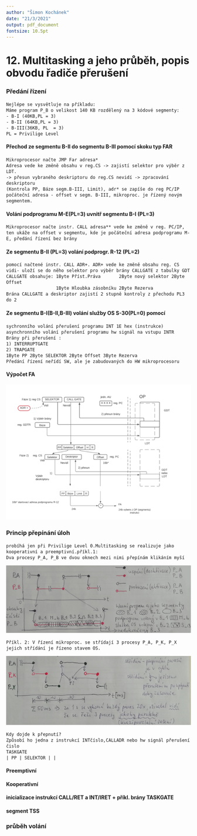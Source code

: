 ```yaml
---
author: "Šimon Kochánek"
date: "21/3/2021"
output: pdf_document
fontsize: 10.5pt
---
```


<style type="text/css">
  body{
    font-size: 10.5pt;
  }
</style>

# 12. Multitasking a jeho průběh, popis obvodu řadiče přerušení

### Předání řízení

    Nejlépe se vysvětluje na příkladu:
    Máme program P_B o velikost 140 KB rozdělený na 3 kódové segmenty:
    - B-I (40KB,PL = 3)
    - B-II (64KB,PL = 3)
    - B-III(36KB, PL  = 3) 
    PL = Privilige Level

#### Přechod ze segmentu B-II do segmentu B-III pomocí skoku typ FAR

    Mikroprocesor načte JMP Far adresa*
    Adresa vede ke změně obsahu v reg.CS -> zajistí selektor pro výběr z LDT.
    -> přesun vybraného deskriptoru do reg.CS nevidí -> zpracování deskriptoru
    (Kontrola PP, Báze segm.B-III, Limit), adr* se zapíše do reg PC/IP počáteční adresa - offset v segm. B-III, mikroproc. je řízený novým segmentem.

#### Volání podprogramu M-E(PL=3) uvnitř segmentu B-I (PL=3)

    Mikroprocesor načte instr. CALL adresa** vede ke změně v reg. PC/IP, ten ukáže na offset v segmentu, kde je počáteční adresa podprogramu M-E, předání řízení bez brány

#### Ze segmentu B-II (PL=3) volání podprogr. R-12 (PL=2)

    pomocí načtené instr. CALL ADR+. ADR+ vede ke změně obsahu reg. CS vidi- uloží se do něho selektor pro výběr brány CALLGATE z tabulky GDT
    CALLGATE obsahuje: 1Byte Příst.Práva       2Byte nový selektor 2Byte Offset
                       1Byte Hloubka zásobníku 2Byte Rezerva
    Brána CALLGATE a deskriptor zajistí 2 stupně kontroly z přechodu PL3 do 2

#### Ze segmentu B-I(B-II,B-III) volání služby OS S-30(PL=0) pomocí

    sychronního volání přerušení programu INT 1E hex (instrukce)
    asynchronního volání přerušení programu hw signál na vstupu INTR
    Brány při přerušení :
    1) INTERRUPTGATE
    2) TRAPGATE
    1Byte PP 2Byte SELEKTOR 2Byte Offset 3Byte Rezerva
    Předání řízení neřídí SW, ale je zabudovaných do HW mikroprocesoru

#### Výpočet FA 

![](images/VypocetFA_Multitasking.png)

### Princip přepínání úloh

    probíhá jen při Privilige Level 0.Multitasking se realizuje jako kooperativní a preemptivní.příkl.1:
    Dva procesy P_A, P_B ve dvou oknech mezi nimi přepínám klikáním myší

![](images/multitaskingexample1.png)

    Příkl. 2: V řízení mikroproc. se střídají 3 procesy P_A, P_K, P_X jejich střídání je řízeno stavem OS.

![](images/MultiTaskingExample2.png)

    Kdy dojde k přepnutí? 
    Způsobí ho jedna z instrukcí INTčíslo,CALLADR nebo hw signál přerušení čislo
    TASKGATE
    | PP | SELEKTOR | | 
    
#### Preemptivní

#### Kooperativní

#### inicializace instrukcí CALL/RET a INT/IRET + příkl. brány TASKGATE

#### segment TSS

### průběh volání